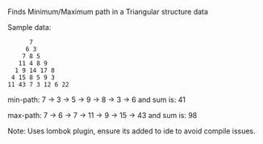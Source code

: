 Finds Minimum/Maximum path in a Triangular structure data 

Sample data:
```
      7
     6 3
    7 8 5
   11 4 8 9
  1 9 14 17 8
 4 15 8 5 9 3
11 43 7 3 12 6 22
```

min-path: 7 -> 3 -> 5 -> 9 -> 8 -> 3 -> 6 and sum is: 41

max-path: 7 -> 6 -> 7 -> 11 -> 9 -> 15 -> 43 and sum is: 98


Note: Uses lombok plugin, ensure its added to ide to avoid compile issues.
